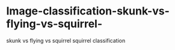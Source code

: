 # Image-classification-skunk-vs-flying-vs-squirrel-
skunk vs flying vs squirrel squirrel classification
